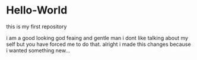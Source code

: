 # Hello-World
this is my  first repository

i am a good looking god feaing and gentle  man
i dont  like talking about my self but you have forced me to do that.
alright i made this changes because i wanted something new...
